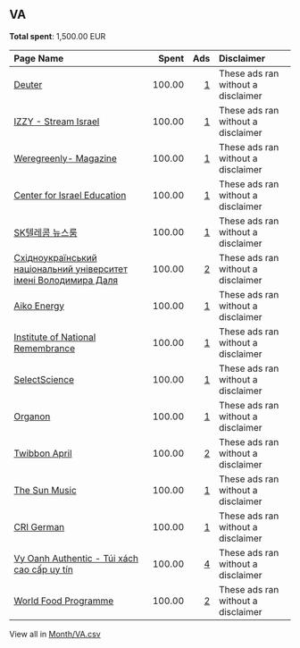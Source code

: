 ## VA
**Total spent**: 1,500.00 EUR

|Page Name|Spent|Ads|Disclaimer|
|:---|---:|---:|:---|
|[Deuter](https://www.facebook.com/115643645121323)|100.00|[1](https://www.facebook.com/ads/library/?active_status=all&ad_type=political_and_issue_ads&country=VA&view_all_page_id=115643645121323&search_type=page&media_type=all)|These ads ran without a disclaimer|
|[IZZY - Stream Israel](https://www.facebook.com/105962808801596)|100.00|[1](https://www.facebook.com/ads/library/?active_status=all&ad_type=political_and_issue_ads&country=VA&view_all_page_id=105962808801596&search_type=page&media_type=all)|These ads ran without a disclaimer|
|[Weregreenly- Magazine](https://www.facebook.com/100374392742057)|100.00|[1](https://www.facebook.com/ads/library/?active_status=all&ad_type=political_and_issue_ads&country=VA&view_all_page_id=100374392742057&search_type=page&media_type=all)|These ads ran without a disclaimer|
|[Center for Israel Education](https://www.facebook.com/320788968000582)|100.00|[1](https://www.facebook.com/ads/library/?active_status=all&ad_type=political_and_issue_ads&country=VA&view_all_page_id=320788968000582&search_type=page&media_type=all)|These ads ran without a disclaimer|
|[SK텔레콤 뉴스룸](https://www.facebook.com/101653285444113)|100.00|[1](https://www.facebook.com/ads/library/?active_status=all&ad_type=political_and_issue_ads&country=VA&view_all_page_id=101653285444113&search_type=page&media_type=all)|These ads ran without a disclaimer|
|[Східноукраїнський національний університет імені Володимира Даля](https://www.facebook.com/1609569505990338)|100.00|[2](https://www.facebook.com/ads/library/?active_status=all&ad_type=political_and_issue_ads&country=VA&view_all_page_id=1609569505990338&search_type=page&media_type=all)|These ads ran without a disclaimer|
|[Aiko Energy](https://www.facebook.com/105639025839199)|100.00|[1](https://www.facebook.com/ads/library/?active_status=all&ad_type=political_and_issue_ads&country=VA&view_all_page_id=105639025839199&search_type=page&media_type=all)|These ads ran without a disclaimer|
|[Institute of National Remembrance](https://www.facebook.com/111416286896380)|100.00|[1](https://www.facebook.com/ads/library/?active_status=all&ad_type=political_and_issue_ads&country=VA&view_all_page_id=111416286896380&search_type=page&media_type=all)|These ads ran without a disclaimer|
|[SelectScience](https://www.facebook.com/126166480762310)|100.00|[1](https://www.facebook.com/ads/library/?active_status=all&ad_type=political_and_issue_ads&country=VA&view_all_page_id=126166480762310&search_type=page&media_type=all)|These ads ran without a disclaimer|
|[Organon](https://www.facebook.com/102251318064432)|100.00|[1](https://www.facebook.com/ads/library/?active_status=all&ad_type=political_and_issue_ads&country=VA&view_all_page_id=102251318064432&search_type=page&media_type=all)|These ads ran without a disclaimer|
|[Twibbon April](https://www.facebook.com/110980888642151)|100.00|[2](https://www.facebook.com/ads/library/?active_status=all&ad_type=political_and_issue_ads&country=VA&view_all_page_id=110980888642151&search_type=page&media_type=all)|These ads ran without a disclaimer|
|[The Sun Music](https://www.facebook.com/90101239894)|100.00|[1](https://www.facebook.com/ads/library/?active_status=all&ad_type=political_and_issue_ads&country=VA&view_all_page_id=90101239894&search_type=page&media_type=all)|These ads ran without a disclaimer|
|[CRI German](https://www.facebook.com/340577086006224)|100.00|[1](https://www.facebook.com/ads/library/?active_status=all&ad_type=political_and_issue_ads&country=VA&view_all_page_id=340577086006224&search_type=page&media_type=all)|These ads ran without a disclaimer|
|[Vy Oanh Authentic - Túi xách cao cấp uy tín](https://www.facebook.com/107237888124833)|100.00|[4](https://www.facebook.com/ads/library/?active_status=all&ad_type=political_and_issue_ads&country=VA&view_all_page_id=107237888124833&search_type=page&media_type=all)|These ads ran without a disclaimer|
|[World Food Programme](https://www.facebook.com/28312410177)|100.00|[2](https://www.facebook.com/ads/library/?active_status=all&ad_type=political_and_issue_ads&country=VA&view_all_page_id=28312410177&search_type=page&media_type=all)|These ads ran without a disclaimer|

View all in [Month/VA.csv](../../MetaData/Month/VA.csv)
